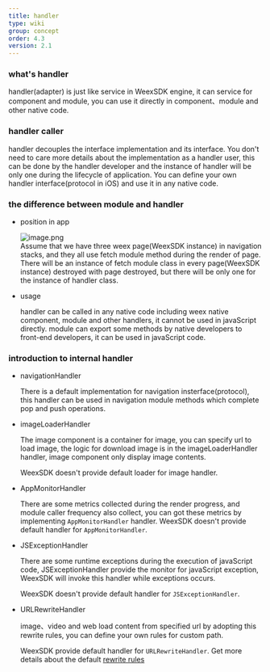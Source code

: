 ```yaml
---
title: handler
type: wiki
group: concept
order: 4.3
version: 2.1
---
```


### what's handler
 handler(adapter) is just like service in WeexSDK engine, it can service for component and module, you can use it directly in component、module and other native code.

### handler caller

handler decouples the interface implementation and its interface. You don't need to care more details about the implementation as a handler user, this can be done by the handler developer and the instance of handler will be only one during the lifecycle of application. You can define your own handler interface(protocol in iOS) and use it in any native code.

### the difference between module and handler

- position in app

   ![image.png](http://ata2-img.cn-hangzhou.img-pub.aliyun-inc.com/f027878afe0f3ff96444a32c3a92b230.png)  
   Assume that we have three weex page(WeexSDK instance) in navigation stacks, and they all use fetch module method during the render of page. There will be an instance of fetch module class in every page(WeexSDK instance) destroyed with page destroyed, but there will be only one for the instance of handler class.

- usage

  handler can be called in any native code including weex native component, module and other handlers, it cannot be used in javaScript directly.
  module can export some methods by native developers to front-end developers, it can be used in javaScript code.

### introduction to internal handler 

 - navigationHandler

    There is a default implementation for navigation insterface(protocol), this handler can be used in navigation module methods which complete pop and push operations.

 - imageLoaderHandler

    The image component is a container for image, you can specify url to load image, the logic for download image is in the imageLoaderHandler handler, image component only display image contents.

	WeexSDK doesn't provide default loader for image handler.

 - AppMonitorHandler
   
    There are some metrics collected during the render progress, and module caller frequency also collect, you can got these metrics by implementing `AppMonitorHandler` handler.
    WeexSDK doesn't provide default handler for `AppMonitorHandler`.
 
 - JSExceptionHandler
    
    There are some runtime exceptions during the execution of javaScript code, JSExceptionHandler provide the monitor for javaScript exception, WeexSDK will invoke this handler while exceptions occurs.

	WeexSDK doesn't provide default handler for `JSExceptionHandler`.

 - URLRewriteHandler

    image、video and web load content from specified url by adopting this rewrite rules, you can define your own rules for custom path.

    WeexSDK provide default handler for `URLRewriteHandler`. Get more details about the default [rewrite rules](../guide/advanced/path.html)
